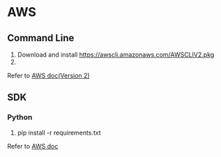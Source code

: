 # AWS

## Command Line
1. Download and install https://awscli.amazonaws.com/AWSCLIV2.pkg
2. 

Refer to [AWS doc(Version 2)](https://docs.aws.amazon.com/cli/latest/userguide/install-cliv2.html)


## SDK
### Python
1. pip install -r requirements.txt

Refer to [AWS doc](https://boto3.amazonaws.com/v1/documentation/api/latest/guide/quickstart.html)


